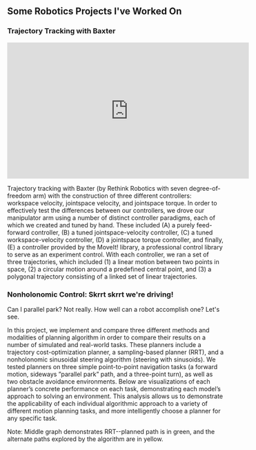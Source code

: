 ## Some Robotics Projects I've Worked On

### Trajectory Tracking with Baxter
<iframe width="560" height="315" src="https://www.youtube.com/embed/-fLwfQ-J4Og?si=EuU70OBeg7r0AyiB" title="YouTube video player" frameborder="0" allow="accelerometer; autoplay; clipboard-write; encrypted-media; gyroscope; picture-in-picture; web-share" allowfullscreen></iframe>

Trajectory tracking with Baxter (by Rethink Robotics with seven degree-of-freedom arm) with the construction of three different controllers: workspace velocity, jointspace velocity, and jointspace torque. In order to effectively test the differences between our controllers, we drove our manipulator arm using a number of distinct controller paradigms, each of which we created and tuned by hand. These included (A) a purely feed-forward controller, (B) a tuned jointspace-velocity controller, (C) a tuned workspace-velocity controller, (D) a jointspace torque controller, and finally, (E) a controller provided by the MoveIt! library, a professional control library to serve as an experiment control. With each controller, we ran a set of three trajectories, which included (1) a linear motion between two points in space, (2) a circular motion around a predefined central point, and (3) a polygonal trajectory consisting of a linked set of linear trajectories.


### Nonholonomic Control: Skrrt skrrt we're driving!
Can I parallel park? Not really. How well can a robot accomplish one? Let's see.
                
In this project, we implement and compare three different methods and modalities of planning algorithm in order to compare their results on a number of simulated and real-world tasks. 
These planners include a trajectory cost-optimization planner, a sampling-based planner (RRT), and a nonholonomic sinusoidal steering algorithm (steering with sinusoids).
We tested planners on three simple point-to-point navigation tasks (a forward motion, sideways ”parallel park” path, and a three-point turn), as well as two obstacle avoidance environments.
Below are visualizations of each planner’s concrete performance on each task, demonstrating each model’s approach to solving an environment. 
This analysis allows us to demonstrate the applicability of each individual algorithmic approach to a variety of different motion planning tasks, and more intelligently choose a planner for any specific task.

Note: Middle graph demonstrates RRT--planned path is in green, and the alternate paths explored by the algorithm are in yellow.